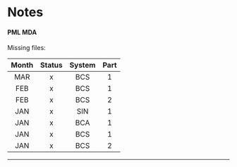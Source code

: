 # Notes
#### PML MDA
Missing files:

| Month | Status | System | Part |
|:-----:|:------:|:------:|:----:|
|  MAR  |    x   |  BCS   |   1  |
|  FEB  |    x   |  BCS   |   1  |
|  FEB  |    x   |  BCS   |   2  |
|  JAN  |    x   |  SIN   |   1  |
|  JAN  |    x   |  BCA   |   1  |
|  JAN  |    x   |  BCS   |   1  |
|  JAN  |    x   |  BCS   |   2  |

---
